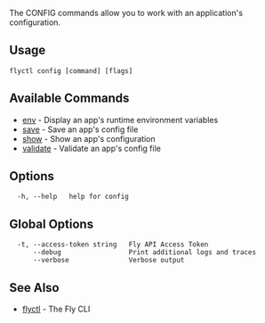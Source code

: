 The CONFIG commands allow you to work with an application's configuration.

## Usage
~~~
flyctl config [command] [flags]
~~~

## Available Commands
* [env](/docs/flyctl/config-env/)	 - Display an app's runtime environment variables
* [save](/docs/flyctl/config-save/)	 - Save an app's config file
* [show](/docs/flyctl/config-show/)	 - Show an app's configuration
* [validate](/docs/flyctl/config-validate/)	 - Validate an app's config file

## Options

~~~
  -h, --help   help for config
~~~

## Global Options

~~~
  -t, --access-token string   Fly API Access Token
      --debug                 Print additional logs and traces
      --verbose               Verbose output
~~~

## See Also

* [flyctl](/docs/flyctl/help/)	 - The Fly CLI

